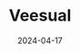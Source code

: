 ---  
layout: startup_page  
title: "Veesual"  
id: "veesual.ai"  
permalink: "/veesualveesual.ai04172024/"  
website: "https://www.veesual.ai/"  
funding_round: "Seed"  
funding_amount: "$7.5M"  
investors: "AVP (AXA Venture Partners), Techstars"  
about: "Veesual is a virtual try-on platform for the fashion industry, offering augmented shopping solutions to enhance the online shopping experience. Its 2D-based Image Generation Engine allows fashion brands to create high-quality imagery at scale, enabling customers to see how clothes fit on different models and improving inclusivity. This improves customer experience, leading to higher sales and reduced returns."  
markets: "Fashion, E-commerce, AI, Image Generation"  
hq: "Paris, Île-de-France, France"  
founded_year: "2020"  
linkedin: "https://www.linkedin.com/company/veesual?trk=ugc-post-bar__share-text"  
twitter: "https://twitter.com/VeesualAI"  
instagram: ""  
facebook: ""  
crunchbase: "https://www.crunchbase.com/organization/veesual"  
pitchbook: "https://pitchbook.com/profiles/company/458315-65"  

date_display: "17-Apr-2024"  
date: "2024-04-17"

# SEO Optimization  
meta_title: "Veesual - Seed Funding ($7.5M)"  
meta_description: "Veesual, Veesual is a virtual try-on platform for the fashion industry, offering augmented shopping solutions to enhance the online shopping experience. Its 2D..."  
meta_keywords: "Veesual, Fashion, E-commerce, AI, Image Generation, Seed funding"  
canonical_url: "https://startup.projectstartups.com/veesualveesual.ai04172024/"  
---